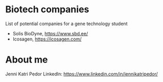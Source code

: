 # Biotech companies
List of potential companies for a gene technology student

* Solis BioDyne, https://www.sbd.ee/
* Icosagen, https://icosagen.com/

# About me
Jenni Katri Pedor
LinkedIn: https://www.linkedin.com/in/jennikatripedor/
